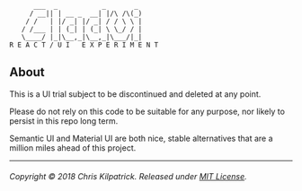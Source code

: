 ```
      ___  _           _       _
     / __|| | __ _  __| |/\ /\(_)
    / /   | |/ _| |/ _| / / \ \ |
   / /___ | | (_| | (_| \ \_/ / |
   \____/ |_|\__,_|\__,_|\___/|_|
R E A C T / U I   E X P E R I M E N T
```

## About

This is a UI trial subject to be discontinued and deleted at any point.

Please do not rely on this code to be suitable for any purpose, nor likely
to persist in this repo long term.

Semantic UI and Material UI are both nice, stable alternatives that are a million 
miles ahead of this project.

---
###### Copyright © 2018 Chris Kilpatrick. Released under [MIT License](https://opensource.org/licenses/MIT).